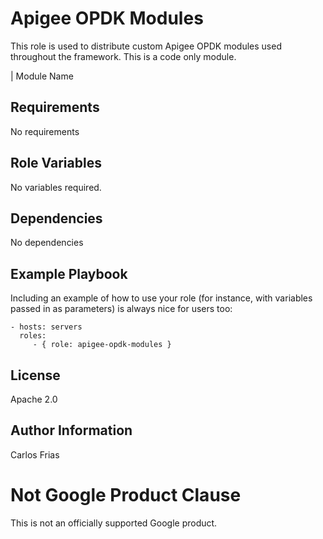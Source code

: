 Apigee OPDK Modules
=========

This role is used to distribute custom Apigee OPDK modules used throughout
the framework. This is a code only module. 

| Module Name

Requirements
------------

No requirements

Role Variables
--------------

No variables required.

Dependencies
------------

No dependencies

Example Playbook
----------------

Including an example of how to use your role (for instance, with variables passed in as parameters) is always nice for users too:

    - hosts: servers
      roles:
         - { role: apigee-opdk-modules }

License
-------

Apache 2.0

Author Information
------------------

Carlos Frias

<!-- BEGIN Google Required Disclaimer -->

# Not Google Product Clause

This is not an officially supported Google product.
<!-- END Google Required Disclaimer -->
